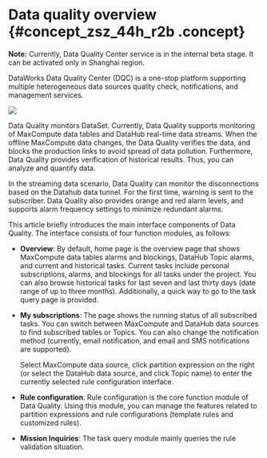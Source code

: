 # Data quality overview {#concept_zsz_44h_r2b .concept}

**Note:** Currently, Data Quality Center service is in the internal beta stage. It can be activated only in Shanghai region.

DataWorks Data Quality Center \(DQC\) is a one-stop platform supporting multiple heterogeneous data sources quality check, notifications, and management services.

![](http://static-aliyun-doc.oss-cn-hangzhou.aliyuncs.com/assets/img/16388/15367417308743_en-US.png)

Data Quality monitors DataSet. Currently, Data Quality supports monitoring of MaxCompute data tables and DataHub real-time data streams. When the offline MaxCompute data changes, the Data Quality verifies the data, and blocks the production links to avoid spread of data pollution. Furthermore, Data Quality provides verification of historical results. Thus, you can analyze and quantify data.

In the streaming data scenario, Data Quality can monitor the disconnections based on the Datahub data tunnel. For the first time, warning is sent to the subscriber. Data Quality also provides orange and red alarm levels, and supports alarm frequency settings to minimize redundant alarms.

This article briefly introduces the main interface components of Data Quality. The interface consists of four function modules, as follows:

-   **Overview**: By default, home page is the overview page that shows MaxCompute data tables alarms and blockings, DataHub Topic alarms, and current and historical tasks. Current tasks include personal subscriptions, alarms, and blockings for all tasks under the project. You can also browse historical tasks for last seven and last thirty days \(date range of up to three months\). Additionally, a quick way to go to the task query page is provided.
-   **My subscriptions**: The page shows the running status of all subscribed tasks. You can switch between MaxCompute and DataHub data sources to find subscribed tables or Topics. You can also change the notification method \(currently, email notification, and email and SMS notifications are supported\).

    Select MaxCompute data source, click partition expression on the right \(or select the DataHub data source, and click Topic name\) to enter the currently selected rule configuration interface.

-   **Rule configuration**: Rule configuration is the core function module of Data Quality. Using this module, you can manage the features related to partition expressions and rule configurations \(template rules and customized rules\).
-   **Mission Inquiries**: The task query module mainly queries the rule validation situation.

